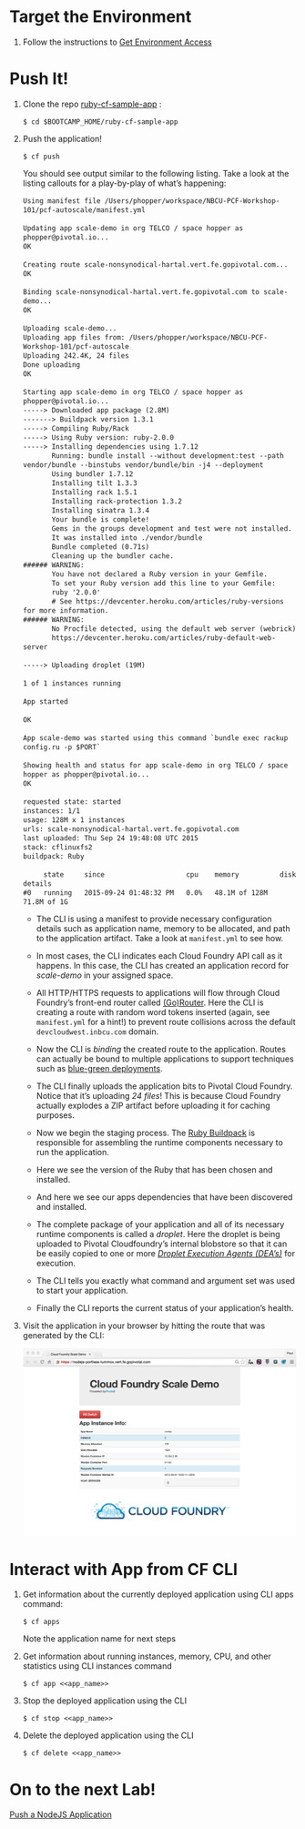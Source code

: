 Target the Environment
======================

1.  Follow the instructions to [Get Environment Access](/concepts/setup)

Push It!
========

1.  Clone the repo  [ruby-cf-sample-app](https://github.com/Pivotal-Field-Engineering/ruby-cf-sample-app.git) :

        $ cd $BOOTCAMP_HOME/ruby-cf-sample-app

2.  Push the application!

        $ cf push

    You should see output similar to the following listing. Take a look
    at the listing callouts for a play-by-play of what’s happening:

        Using manifest file /Users/phopper/workspace/NBCU-PCF-Workshop-101/pcf-autoscale/manifest.yml

        Updating app scale-demo in org TELCO / space hopper as phopper@pivotal.io...
        OK

        Creating route scale-nonsynodical-hartal.vert.fe.gopivotal.com...
        OK

        Binding scale-nonsynodical-hartal.vert.fe.gopivotal.com to scale-demo...
        OK

        Uploading scale-demo...
        Uploading app files from: /Users/phopper/workspace/NBCU-PCF-Workshop-101/pcf-autoscale
        Uploading 242.4K, 24 files
        Done uploading
        OK

        Starting app scale-demo in org TELCO / space hopper as phopper@pivotal.io...
        -----> Downloaded app package (2.8M)
        -------> Buildpack version 1.3.1
        -----> Compiling Ruby/Rack
        -----> Using Ruby version: ruby-2.0.0
        -----> Installing dependencies using 1.7.12
               Running: bundle install --without development:test --path vendor/bundle --binstubs vendor/bundle/bin -j4 --deployment
               Using bundler 1.7.12
               Installing tilt 1.3.3
               Installing rack 1.5.1
               Installing rack-protection 1.3.2
               Installing sinatra 1.3.4
               Your bundle is complete!
               Gems in the groups development and test were not installed.
               It was installed into ./vendor/bundle
               Bundle completed (0.71s)
               Cleaning up the bundler cache.
        ###### WARNING:
               You have not declared a Ruby version in your Gemfile.
               To set your Ruby version add this line to your Gemfile:
               ruby '2.0.0'
               # See https://devcenter.heroku.com/articles/ruby-versions for more information.
        ###### WARNING:
               No Procfile detected, using the default web server (webrick)
               https://devcenter.heroku.com/articles/ruby-default-web-server

        -----> Uploading droplet (19M)

        1 of 1 instances running

        App started

        OK

        App scale-demo was started using this command `bundle exec rackup config.ru -p $PORT`

        Showing health and status for app scale-demo in org TELCO / space hopper as phopper@pivotal.io...
        OK

        requested state: started
        instances: 1/1
        usage: 128M x 1 instances
        urls: scale-nonsynodical-hartal.vert.fe.gopivotal.com
        last uploaded: Thu Sep 24 19:48:08 UTC 2015
        stack: cflinuxfs2
        buildpack: Ruby

             state     since                    cpu    memory          disk          details
        #0   running   2015-09-24 01:48:32 PM   0.0%   48.1M of 128M   71.8M of 1G

    -   The CLI is using a manifest to provide necessary configuration
        details such as application name, memory to be allocated, and
        path to the application artifact. Take a look at `manifest.yml`
        to see how.

    -   In most cases, the CLI indicates each Cloud Foundry API call as
        it happens. In this case, the CLI has created an application
        record for *scale-demo* in your assigned space.

    -   All HTTP/HTTPS requests to applications will flow through Cloud
        Foundry’s front-end router called
        [(Go)Router](http://docs.cloudfoundry.org/concepts/architecture/router.html).
        Here the CLI is creating a route with random word tokens
        inserted (again, see `manifest.yml` for a hint!) to prevent
        route collisions across the default `devcloudwest.inbcu.com`
        domain.

    -   Now the CLI is *binding* the created route to the application.
        Routes can actually be bound to multiple applications to support
        techniques such as [blue-green
        deployments](http://www.mattstine.com/2013/07/10/blue-green-deployments-on-cloudfoundry).

    -   The CLI finally uploads the application bits to Pivotal Cloud
        Foundry. Notice that it’s uploading *24 files*! This is because
        Cloud Foundry actually explodes a ZIP artifact before uploading
        it for caching purposes.

    -   Now we begin the staging process. The [Ruby
        Buildpack](https://github.com/cloudfoundry/ruby-buildpack) is
        responsible for assembling the runtime components necessary to
        run the application.

    -   Here we see the version of the Ruby that has been chosen and
        installed.

    -   And here we see our apps dependencies that have been discovered
        and installed.

    -   The complete package of your application and all of its
        necessary runtime components is called a *droplet*. Here the
        droplet is being uploaded to Pivotal Cloudfoundry’s internal
        blobstore so that it can be easily copied to one or more
        *[Droplet Execution Agents
        (DEA’s)](http://docs.cloudfoundry.org/concepts/architecture/execution-agent.html)*
        for execution.

    -   The CLI tells you exactly what command and argument set was used
        to start your application.

    -   Finally the CLI reports the current status of your application’s
        health.

3.  Visit the application in your browser by hitting the route that was
    generated by the CLI:

    ![](lab-ruby.png)

Interact with App from CF CLI
=============================

1.  Get information about the currently deployed application using CLI
    apps command:

        $ cf apps

    Note the application name for next steps

2.  Get information about running instances, memory, CPU, and other
    statistics using CLI instances command

        $ cf app <<app_name>>

3.  Stop the deployed application using the CLI

        $ cf stop <<app_name>>

4.  Delete the deployed application using the CLI

        $ cf delete <<app_name>>

On to the next Lab!
===================

[Push a NodeJS Application](/demos/lab-node)
